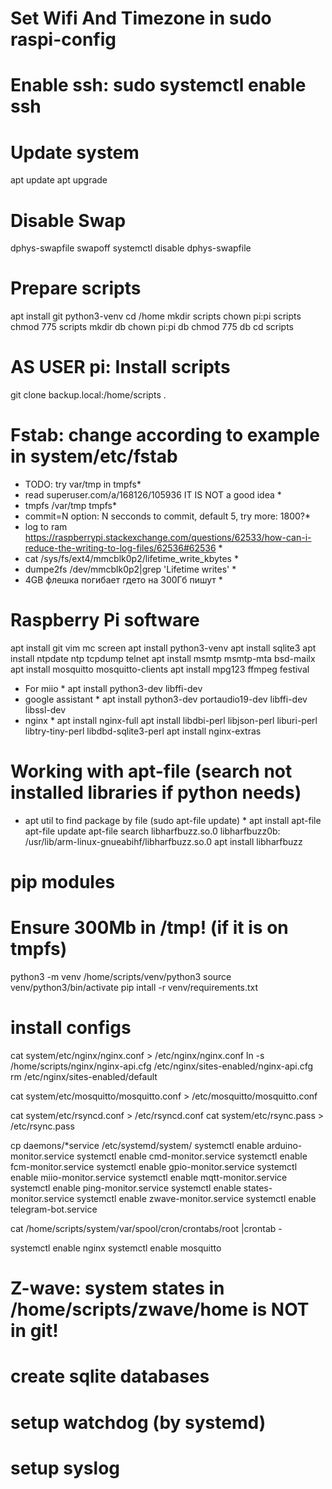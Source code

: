 # Set Wifi And Timezone in sudo raspi-config
# Enable ssh: sudo systemctl enable ssh
# Update system
apt update
apt upgrade

# Disable Swap
dphys-swapfile swapoff
systemctl disable dphys-swapfile

# Prepare scripts
apt install git python3-venv
cd /home
mkdir scripts
chown pi:pi scripts
chmod 775 scripts
mkdir db
chown pi:pi db
chmod 775 db
cd scripts

# AS USER pi: Install scripts
git clone backup.local:/home/scripts .

# Fstab: change according to example in system/etc/fstab
* TODO: try var/tmp in tmpfs*
* read  superuser.com/a/168126/105936 IT IS NOT a good idea *
* tmpfs /var/tmp tmpfs* 
* commit=N option: N secconds to commit, default 5, try more: 1800?*
* log to ram https://raspberrypi.stackexchange.com/questions/62533/how-can-i-reduce-the-writing-to-log-files/62536#62536 *
* cat /sys/fs/ext4/mmcblk0p2/lifetime_write_kbytes *
* dumpe2fs /dev/mmcblk0p2|grep 'Lifetime writes' *
* 4GB флешка погибает гдето на 300Гб пишут *

# Raspberry Pi software
apt install git vim mc screen
apt install python3-venv
apt install sqlite3
apt install ntpdate ntp tcpdump telnet
apt install msmtp msmtp-mta bsd-mailx
apt install mosquitto mosquitto-clients
apt install mpg123 ffmpeg festival
* For miio *
apt install python3-dev libffi-dev
* google assistant *
apt install python3-dev portaudio19-dev libffi-dev libssl-dev
* nginx *
apt install nginx-full
apt install libdbi-perl libjson-perl liburi-perl libtry-tiny-perl libdbd-sqlite3-perl
apt install nginx-extras

# Working with apt-file (search not installed libraries if python needs)
* apt util to find package by file (sudo apt-file update) *
apt install apt-file
apt-file update
apt-file search libharfbuzz.so.0
libharfbuzz0b: /usr/lib/arm-linux-gnueabihf/libharfbuzz.so.0
apt install libharfbuzz


# pip modules
# Ensure 300Mb in /tmp! (if it is on tmpfs)
python3 -m venv /home/scripts/venv/python3
source venv/python3/bin/activate
pip intall -r venv/requirements.txt

# install configs
cat system/etc/nginx/nginx.conf > /etc/nginx/nginx.conf
ln -s /home/scripts/nginx/nginx-api.cfg /etc/nginx/sites-enabled/nginx-api.cfg
rm /etc/nginx/sites-enabled/default

cat system/etc/mosquitto/mosquitto.conf > /etc/mosquitto/mosquitto.conf 

cat system/etc/rsyncd.conf > /etc/rsyncd.conf
cat system/etc/rsync.pass > /etc/rsync.pass

cp daemons/*service /etc/systemd/system/
systemctl enable arduino-monitor.service
systemctl enable cmd-monitor.service
systemctl enable fcm-monitor.service
systemctl enable gpio-monitor.service
systemctl enable miio-monitor.service
systemctl enable mqtt-monitor.service
systemctl enable ping-monitor.service
systemctl enable states-monitor.service
systemctl enable zwave-monitor.service
systemctl enable telegram-bot.service

cat /home/scripts/system/var/spool/cron/crontabs/root |crontab -

systemctl enable nginx
systemctl enable mosquitto

# Z-wave: system states in /home/scripts/zwave/home is NOT in git!

# create sqlite databases

# setup watchdog (by systemd)

# setup syslog
